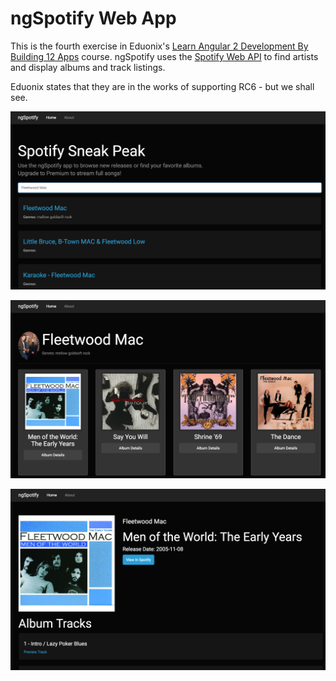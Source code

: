 # ngSpotify Web App

This is the fourth exercise in Eduonix's [Learn Angular 2 Development By Building 12 Apps](https://www.udemy.com/learn-angular-2-development-by-building-10-apps/) course.
ngSpotify uses the [Spotify Web API](https://developer.spotify.com/web-api/) to find artists and display albums and track listings.

Eduonix states that they are in the works of supporting RC6 - but we shall see.

![alt tag](screencast/screencast-1.png)

![alt tag](screencast/screencast-2.png)

![alt tag](screencast/screencast-3.png)
